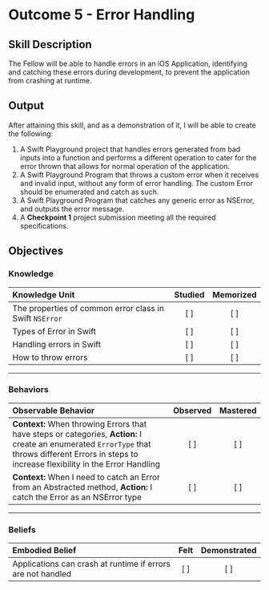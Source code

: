 # Outcome 5 - Error Handling
## Skill Description

The Fellow will be able to handle errors in an iOS Application, identifying and catching these errors during development, to prevent the application from crashing at runtime.

## Output

After attaining this skill, and as a demonstration of it, I will be able to create the following:

1. A Swift Playground project that handles errors generated from bad inputs into a function and performs a different operation to cater for the error thrown that allows for normal operation of the application.
2. A Swift Playground Program that throws a custom error when it receives and invalid input, without any form of error handling. The custom Error should be enumerated and catch as such.
3. A Swift Playground Program that catches any generic error as NSError, and outputs the error message.
4. A **Checkpoint 1** project submission meeting all the required specifications.


## Objectives
### Knowledge

| Knowledge Unit   |      Studied      | Memorized |
|:-------------|:------------------:|:--------:|
| The properties of common error class in Swift `NSError` | [ ] | [ ] |
| Types of Error in Swift | [ ] | [ ] |
| Handling errors in Swift| [ ] | [ ] |
| How to throw errors | [ ] | [ ] |

-------

### Behaviors

| Observable Behavior   |      Observed      | Mastered |
|:-------------|:------------------:|:--------:|
| **Context:** When throwing Errors that have steps or categories, **Action:** I create an enumerated `ErrorType` that throws different Errors in steps to increase flexibility in the Error Handling | [ ] | [ ] |
| **Context:** When I need to catch an Error from an Abstracted method, **Action:** I catch the Error as an NSError type | [ ] | [ ] |

-------

### Beliefs

| Embodied Belief   |      Felt      | Demonstrated |
|:-------------|:------------------:|:--------:|
| Applications can crash at runtime if errors are not handled | [ ] | [ ] |

